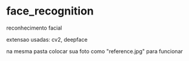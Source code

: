 # face_recognition
reconhecimento facial

extensao usadas: cv2, deepface

na mesma pasta colocar sua foto como "reference.jpg" para funcionar
